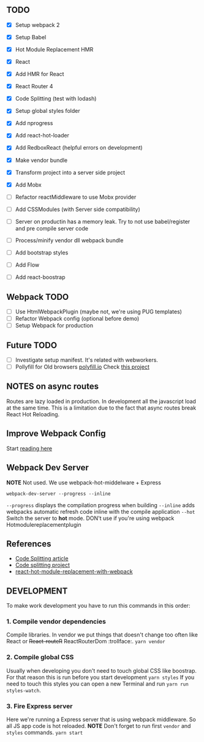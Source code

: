 ## TODO

- [x] Setup webpack 2
- [x] Setup Babel
- [x] Hot Module Replacement HMR
- [x] React
- [x] Add HMR for React
- [x] React Router 4
- [x] Code Splitting (test with lodash)
- [x] Setup global styles folder
- [x] Add nprogress
- [x] Add react-hot-loader
- [x] Add RedboxReact (helpful errors on development)
- [x] Make vendor bundle
- [x] Transform project into a server side project
- [x] Add Mobx
- [ ] Refactor reactMiddleware to use Mobx provider

- [ ] Add CSSModules (with Server side compatibility)
- [ ] Server on productin has a memory leak. Try to not use babel/register
and pre compile server code
- [ ] Process/minify vendor dll webpack bundle
- [ ] Add bootstrap styles
- [ ] Add Flow
- [ ] Add react-boostrap

## Webpack TODO
- [ ] Use HtmlWebpackPlugin (maybe not, we're using PUG templates)
- [ ] Refactor Webpack config (optional before demo)
- [ ] Setup Webpack for production

## Future TODO
- [ ] Investigate setup manifest. It's related with webworkers.
- [ ] Pollyfill for Old browsers [polyfill.io](https://polyfill.io/v2/docs/) Check [this project](https://github.com/LWJGL/lwjgl3-www)

## NOTES on async routes
Routes are lazy loaded in production. In development all the javascript
load at the same time. This is a limitation due to the fact that async routes
break React Hot Reloading.

## Improve Webpack Config
Start [reading here](http://survivejs.com/webpack/developing-with-webpack/splitting-configuration/)

## Webpack Dev Server
**NOTE** Not used. We use webpack-hot-middelware + Express
```
webpack-dev-server --progress --inline
```
`--progress` displays the compilation progress when building
`--inline` adds webpacks automatic refresh code inline with the compile application
`--hot` Switch the server to **hot** mode. DON't use if you're using webpack Hotmodulereplacementplugin

## References
* [Code Splitting article](https://medium.com/@apostolos/server-side-rendering-code-splitting-and-hot-reloading-with-react-router-v4-87239cfc172c#.epngc9khn)
* [Code splitting project](https://github.com/LWJGL/lwjgl3-www/)
* [react-hot-module-replacement-with-webpack](http://matthewlehner.net/react-hot-module-replacement-with-webpack/)

## DEVELOPMENT

To make work development you have to run this commands in this order:

### 1. Compile vendor dependencies
Compile libraries. In vendor we put things that doesn't change too
often like React or ~~React-routeR~~ ReactRouterDom :trollface:.
`yarn vendor`

### 2. Compile global CSS
Usually when developing you don't need to touch global CSS like
boostrap. For that reason this is run before you start development
`yarn styles`
If you need to touch this styles you can open a new Terminal and run `yarn run styles-watch`.

### 3. Fire Express server
Here we're running a Express server that is using webpack middleware. So all
JS app code is hot reloaded.
**NOTE** Don't forget to run first `vendor` and `styles` commands.
`yarn start`
